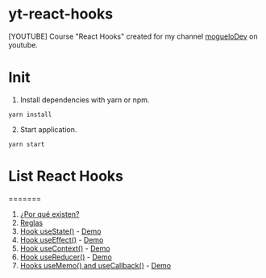 # yt-react-hooks 
[YOUTUBE] Course "React Hooks" created for my channel [mogueloDev](https://www.youtube.com/channel/UC7We0v9R6p88V7op23oCnWw) on youtube.

# Init

1. Install dependencies with yarn or npm.
```
yarn install
```

2. Start application.
```
yarn start
```

# List React Hooks
=======

1. [¿Por qué existen?](https://www.youtube.com/watch?v=YPfkcpakS0E)
2. [Reglas](https://www.youtube.com/watch?v=r0ogGbq5qbA)
3. [Hook useState()](https://www.youtube.com/watch?v=h1DM2kY2mkA) - [Demo](https://moguelor.github.io/yt-react-hooks/#/useState)
4. [Hook useEffect()](https://www.youtube.com/watch?v=rsDCvmgGvXE) - [Demo](https://moguelor.github.io/yt-react-hooks/#/useEffect)
5. [Hook useContext()](https://www.youtube.com/watch?v=DzsIFjfyjSc) - [Demo](https://moguelor.github.io/yt-react-hooks/#/useContext)
6. [Hook useReducer()](https://youtu.be/XwfM9GLBr3I) - [Demo](https://moguelor.github.io/yt-react-hooks/#/useReducer)
7. [Hooks useMemo() and useCallback()](https://youtu.be/DEZ_xBWciB8) - [Demo](https://moguelor.github.io/yt-react-hooks/#/memoization)


